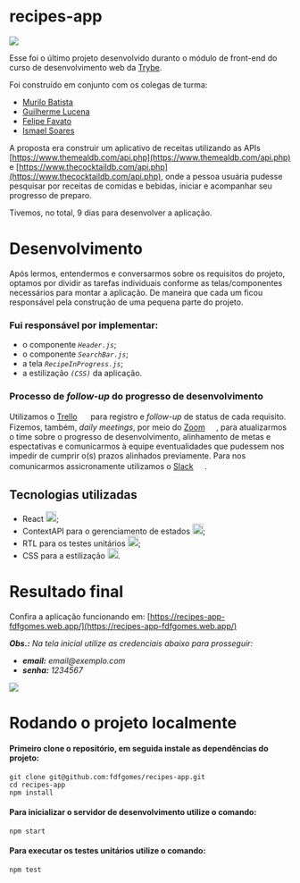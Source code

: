 # recipes-app

<img src="preview/banner.png" />

Esse foi o último projeto desenvolvido duranto o módulo de front-end do curso de desenvolvimento web da [Trybe](https://www.betrybe.com/).

Foi construído em conjunto com os colegas de turma:

- [Murilo Batista](https://github.com/MuriloBatista)
- [Guilherme Lucena](https://github.com/Gui-lfm)
- [Felipe Favato](https://github.com/FelipeFavato)
- [Ismael Soares](https://github.com/ismasoares)

A proposta era construir um aplicativo de receitas utilizando as APIs [https://www.themealdb.com/api.php](https://www.themealdb.com/api.php) e [https://www.thecocktaildb.com/api.php](https://www.thecocktaildb.com/api.php), onde a pessoa usuária pudesse pesquisar por receitas de comidas e bebidas, iniciar e acompanhar seu progresso de preparo.

Tivemos, no total, 9 dias para desenvolver a aplicação.

# Desenvolvimento

Após lermos, entendermos e conversarmos sobre os requisitos do projeto, optamos por dividir as tarefas individuais conforme as telas/componentes necessários para montar a aplicação. De maneira que cada um ficou responsável pela construção de uma pequena parte do projeto.

### Fui responsável por implementar:

- o componente _`Header.js`_;
- o componente _`SearchBar.js`_;
- a tela _`RecipeInProgress.js`_;
- a estilização _`(CSS)`_ da aplicação.

### Processo de _follow-up_ do progresso de desenvolvimento

Utilizamos o [Trello](https://trello.com/) <img src="preview/trello.png" height="16em" /> para registro e _follow-up_ de status de cada requisito. Fizemos, também, _daily meetings_, por meio do [Zoom](https://zoom.us/) <img src="preview/zoom.png" height="16em" />, para atualizarmos o time sobre o progresso de desenvolvimento, alinhamento de metas e espectativas e comunicarmos à equipe eventualidades que pudessem nos impedir de cumprir o(s) prazos alinhados previamente. Para nos comunicarmos assicronamente utilizamos o [Slack](https://slack.com/intl/pt-br) <img src="preview/slack.png" height="16em" />.

## Tecnologias utilizadas

- React <img src="https://skillicons.dev/icons?i=react" height="19em" />;
- ContextAPI para o gerenciamento de estados <img src="https://skillicons.dev/icons?i=react" height="19em" />;
- RTL para os testes unitários <img src="preview/rtl.png" height="19em" />;
- CSS para a estilização <img src="https://skillicons.dev/icons?i=css" height="19em" />.

# Resultado final

Confira a aplicação funcionando em: [https://recipes-app-fdfgomes.web.app/](https://recipes-app-fdfgomes.web.app/)

_**Obs.:** Na tela inicial utilize as credenciais abaixo para prosseguir:_

- _**email:** email@exemplo.com_
- _**senha:** 1234567_

<img src="preview/screenshots.png" />

<br />

# Rodando o projeto localmente

#### Primeiro clone o repositório, em seguida instale as dependências do projeto:

```
git clone git@github.com:fdfgomes/recipes-app.git
cd recipes-app
npm install
```

#### Para **inicializar o servidor de desenvolvimento** utilize o comando:

```
npm start
```

#### Para executar os testes unitários utilize o comando:

```
npm test
```
